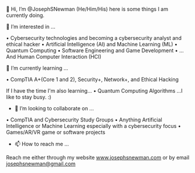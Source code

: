 👋 Hi, I’m @JosephSNewman (He/Him/His) here is some things I am currently doing.

👀 I’m interested in ...

•	Cybersecurity technologies and becoming a cybersecurity analyst and ethical hacker
•	Artificial Intelligence (AI) and Machine Learning (ML)
•	Quantum Computing
•	Software Engineering and Game Development 
•	…And Human Computer Interaction (HCI)

🌱 I’m currently learning ... 

•	CompTIA A+(Core 1 and 2), Security+, Network+, and Ethical Hacking

If I have the time I'm also learning...
•   Quantum Computing Algorithms 
    ...I like to stay busy. :)

- 💞️ I’m looking to collaborate on ...

•   CompTIA and Cybersecurity Study Groups
•	Anything Artificial Intelligence or Machine Learning especially with a cybersecurity focus
•	Games/AR/VR game or software projects

- 📫 How to reach me ...

Reach me either through my website www.josephsnewman.com or by email josephsnewman@gmail.com 


<!---
JosephSNewman/JosephSNewman is a ✨ special ✨ repository because its `README.md` (this file) appears on your GitHub profile.
You can click the Preview link to take a look at your changes.
--->

